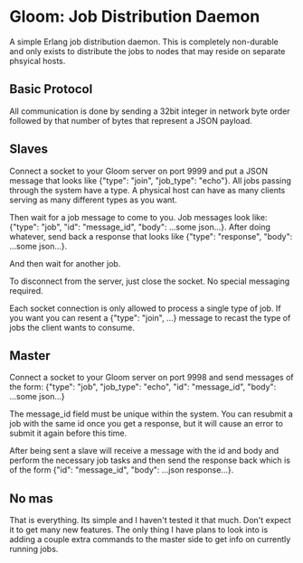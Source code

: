 Gloom: Job Distribution Daemon
==============================

A simple Erlang job distribution daemon. This is completely non-durable and only exists to distribute the jobs to nodes that may reside on separate phsyical hosts.

Basic Protocol
--------------

All communication is done by sending a 32bit integer in network byte order followed by that number of bytes that represent a JSON payload.

Slaves
------

Connect a socket to your Gloom server on port 9999 and put a JSON message that looks like {"type": "join", "job_type": "echo"}. All jobs passing through the system have a type. A physical host can have as many clients serving as many different types as you want.

Then wait for a job message to come to you. Job messages look like: {"type": "job", "id": "message_id", "body": ...some json...}. After doing whatever, send back a response that looks like {"type": "response", "body": ...some json...}.

And then wait for another job.

To disconnect from the server, just close the socket. No special messaging required.

Each socket connection is only allowed to process a single type of job. If you want you can resent a {"type": "join", ...} message to recast the type of jobs the client wants to consume.

Master
------

Connect a socket to your Gloom server on port 9998 and send messages of the form: {"type": "job", "job_type": "echo", "id": "message_id", "body": ...some json...}

The message_id field must be unique within the system. You can resubmit a job with the same id once you get a response, but it will cause an error to submit it again before this time.

After being sent a slave will receive a message with the id and body and perform the necessary job tasks and then send the response back which is of the form {"id": "message_id", "body": ...json response...}.

No mas
------

That is everything. Its simple and I haven't tested it that much. Don't expect it to get many new features. The only thing I have plans to look into is adding a couple extra commands to the master side to get info on currently running jobs.
